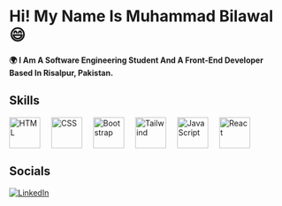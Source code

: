 # **Hi! My Name Is Muhammad Bilawal 😄**

**🌍 I Am A Software Engineering Student And A Front-End Developer Based In Risalpur, Pakistan.**

## Skills
<div style="display: flex;">
  <img src="https://skillicons.dev/icons?i=html" alt="HTML" style="height: 56px; margin-right: 20px; cursor: pointer; transition: transform 0.5s;" />
  <img src="https://skillicons.dev/icons?i=css" alt="CSS" style="height: 56px; margin-right: 20px; cursor: pointer; transition: transform 0.5s;" />
  <img src="https://skillicons.dev/icons?i=bootstrap" alt="Bootstrap" style="height: 56px; margin-right: 20px; cursor: pointer; transition: transform 0.5s;" />
  <img src="https://skillicons.dev/icons?i=tailwind" alt="Tailwind" style="height: 56px; margin-right: 20px; cursor: pointer; transition: transform 0.5s;" />
  <img src="https://skillicons.dev/icons?i=js" alt="JavaScript" style="height: 56px; margin-right: 20px; cursor: pointer; transition: transform 0.5s;" />
  <img src="https://skillicons.dev/icons?i=react" alt="React" style="height: 56px; margin-right: 20px; cursor: pointer; transition: transform 0.5s;" />
</div>

## Socials
[![LinkedIn](https://img.shields.io/badge/-LinkedIn-0A66C2?style=for-the-badge&logo=linkedin&logoColor=white)](https://www.linkedin.com/in/yourprofile/)
